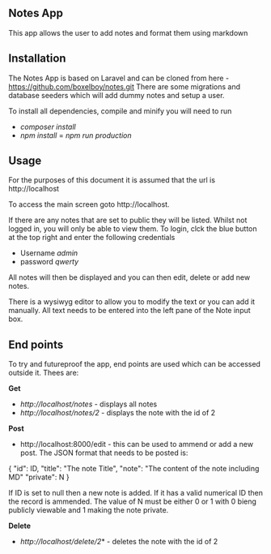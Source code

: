
## Notes App
This app allows the user to add notes and format them using markdown


## Installation
The Notes App is based on Laravel and can be cloned from here - https://github.com/boxelboy/notes.git
There are some migrations and database seeders which will add dummy notes and setup a user.

To install all dependencies, compile and minify you will need to run 
- *composer install*
- *npm install* 
= *npm run production*


## Usage
For the purposes of this document it is assumed that the url is http://localhost

To access the main screen goto http://localhost.

If there are any notes that are set to public they will be listed. Whilst not logged in, you will only be able to view them. To login, clck the blue button at the top right and enter the following credentials
- Username *admin*
- password *qwerty*

All notes will then be displayed and you can then edit, delete or add new notes.

There is a wysiwyg editor to allow you to modify the text or you can add it manually. All text needs to be entered into the left pane of the Note input box.

## End points
To try and futureproof the app, end points are used which can be accessed outside it. Thees are:

**Get**
- *http://localhost/notes* - displays all notes
- *http://localhost/notes/2* - displays the note with the id of 2

**Post**
- http://localhost:8000/edit - this can be used to ammend or add a new post. The JSON format that needs to be posted is:

{
    "id": ID,
    "title": "The note Title",
    "note": "The content of the note including MD"
    "private": N
}

If ID is set to null then a new note is added. If it has a valid numerical ID then the record is ammended. The value of N must be either 0 or 1 with 0 bieng publicly viewable and 1 making the note private.

**Delete**
- *http://localhost/delete/2** - deletes the note with the id of 2
